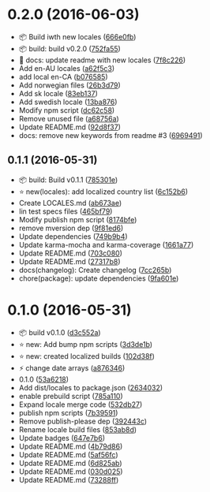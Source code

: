 <a name="0.2.0"></a>
# 0.2.0 (2016-06-03)

* :package: Build iwth new locales ([666e0fb](https://github.com/icebob/fakerator/commit/666e0fb))
* :package: build: build v0.2.0 ([752fa55](https://github.com/icebob/fakerator/commit/752fa55))
* :pencil: docs: update readme with new locales ([7f8c226](https://github.com/icebob/fakerator/commit/7f8c226))
* Add en-AU locales ([a62f5c3](https://github.com/icebob/fakerator/commit/a62f5c3))
* add local en-CA ([b076585](https://github.com/icebob/fakerator/commit/b076585))
* Add norwegian files ([26b3d79](https://github.com/icebob/fakerator/commit/26b3d79))
* Add sk locale ([83eb137](https://github.com/icebob/fakerator/commit/83eb137))
* Add swedish locale ([13ba876](https://github.com/icebob/fakerator/commit/13ba876))
* Modify npm script ([dc62c58](https://github.com/icebob/fakerator/commit/dc62c58))
* Remove unused file ([a68756a](https://github.com/icebob/fakerator/commit/a68756a))
* Update README.md ([92d8f37](https://github.com/icebob/fakerator/commit/92d8f37))
* docs: remove new keywords from readme #3 ([6969491](https://github.com/icebob/fakerator/commit/6969491))



<a name="0.1.1"></a>
## 0.1.1 (2016-05-31)

* :package: build: Build v0.1.1 ([785301e](https://github.com/icebob/fakerator/commit/785301e))
* :star: new(locales): add localized country list ([6c152b6](https://github.com/icebob/fakerator/commit/6c152b6))
* Create LOCALES.md ([ab673ae](https://github.com/icebob/fakerator/commit/ab673ae))
* lin test specs files ([465bf79](https://github.com/icebob/fakerator/commit/465bf79))
* Modify publish npm script ([8174bfe](https://github.com/icebob/fakerator/commit/8174bfe))
* remove mversion dep ([9f81ed6](https://github.com/icebob/fakerator/commit/9f81ed6))
* Update dependencies ([749b9b4](https://github.com/icebob/fakerator/commit/749b9b4))
* Update karma-mocha and karma-coverage ([1661a77](https://github.com/icebob/fakerator/commit/1661a77))
* Update README.md ([703c080](https://github.com/icebob/fakerator/commit/703c080))
* Update README.md ([27317b8](https://github.com/icebob/fakerator/commit/27317b8))
* docs(changelog): Create changelog ([7cc265b](https://github.com/icebob/fakerator/commit/7cc265b))
* chore(package): update dependencies ([9fa601e](https://github.com/icebob/fakerator/commit/9fa601e))



<a name="0.1.0"></a>
# 0.1.0 (2016-05-31)

* :package: build v0.1.0 ([d3c552a](https://github.com/icebob/fakerator/commit/d3c552a))
* :star: new: Add bump npm scripts ([3d3de1b](https://github.com/icebob/fakerator/commit/3d3de1b))
* :star: new: created localized builds ([102d38f](https://github.com/icebob/fakerator/commit/102d38f))
* :zap: change date arrays ([a876346](https://github.com/icebob/fakerator/commit/a876346))
* 0.1.0 ([53a6218](https://github.com/icebob/fakerator/commit/53a6218))
* Add dist/locales to package.json ([2634032](https://github.com/icebob/fakerator/commit/2634032))
* enable prebuild script ([785a110](https://github.com/icebob/fakerator/commit/785a110))
* Expand locale merge code ([532db27](https://github.com/icebob/fakerator/commit/532db27))
* publish npm scripts ([7b39591](https://github.com/icebob/fakerator/commit/7b39591))
* Remove publish-please dep ([392443c](https://github.com/icebob/fakerator/commit/392443c))
* Rename locale build files ([853ab8d](https://github.com/icebob/fakerator/commit/853ab8d))
* Update badges ([647e7b6](https://github.com/icebob/fakerator/commit/647e7b6))
* Update README.md ([4b79d86](https://github.com/icebob/fakerator/commit/4b79d86))
* Update README.md ([5af56fc](https://github.com/icebob/fakerator/commit/5af56fc))
* Update README.md ([6d825ab](https://github.com/icebob/fakerator/commit/6d825ab))
* Update README.md ([030d025](https://github.com/icebob/fakerator/commit/030d025))
* Update README.md ([73288ff](https://github.com/icebob/fakerator/commit/73288ff))

